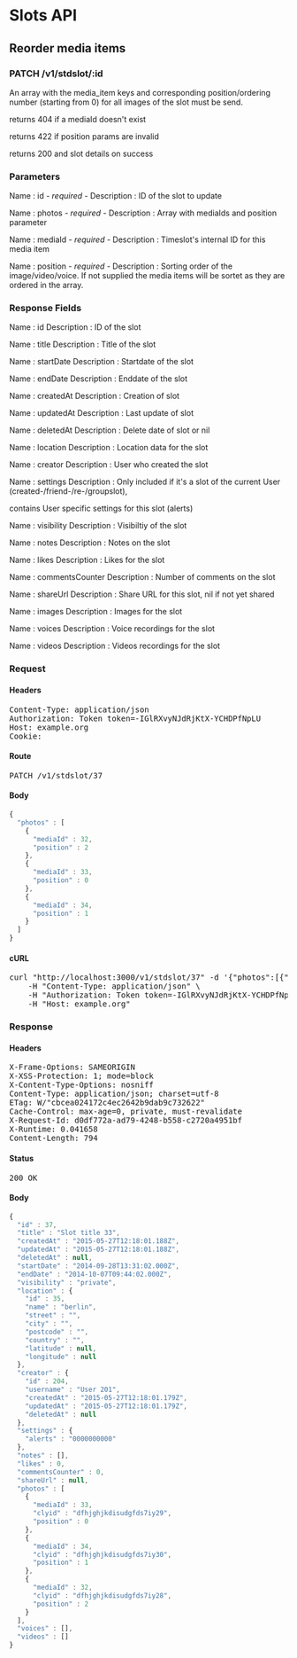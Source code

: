 # Slots API

## Reorder media items

### PATCH /v1/stdslot/:id

An array with the media_item keys and corresponding position/ordering number (starting from 0) for all images of the slot must be send.

returns 404 if a mediaId doesn&#39;t exist

returns 422 if position params are invalid

returns 200 and slot details on success

### Parameters

Name : id *- required -*
Description : ID of the slot to update

Name : photos *- required -*
Description : Array with mediaIds and position parameter

Name : mediaId *- required -*
Description : Timeslot&#39;s internal ID for this media item

Name : position *- required -*
Description : Sorting order of the image/video/voice. If not supplied the media items will be sortet as they are ordered in the array.


### Response Fields

Name : id
Description : ID of the slot

Name : title
Description : Title of the slot

Name : startDate
Description : Startdate of the slot

Name : endDate
Description : Enddate of the slot

Name : createdAt
Description : Creation of slot

Name : updatedAt
Description : Last update of slot

Name : deletedAt
Description : Delete date of slot or nil

Name : location
Description : Location data for the slot

Name : creator
Description : User who created the slot

Name : settings
Description : Only included if it&#39;s a slot of the current User (created-/friend-/re-/groupslot),

contains User specific settings for this slot (alerts)

Name : visibility
Description : Visibiltiy of the slot

Name : notes
Description : Notes on the slot

Name : likes
Description : Likes for the slot

Name : commentsCounter
Description : Number of comments on the slot

Name : shareUrl
Description : Share URL for this slot, nil if not yet shared

Name : images
Description : Images for the slot

Name : voices
Description : Voice recordings for the slot

Name : videos
Description : Videos recordings for the slot

### Request

#### Headers

<pre>Content-Type: application/json
Authorization: Token token=-IGlRXvyNJdRjKtX-YCHDPfNpLU
Host: example.org
Cookie: </pre>

#### Route

<pre>PATCH /v1/stdslot/37</pre>

#### Body
```javascript
{
  "photos" : [
    {
      "mediaId" : 32,
      "position" : 2
    },
    {
      "mediaId" : 33,
      "position" : 0
    },
    {
      "mediaId" : 34,
      "position" : 1
    }
  ]
}
```


#### cURL

<pre class="request">curl &quot;http://localhost:3000/v1/stdslot/37&quot; -d &#39;{&quot;photos&quot;:[{&quot;mediaId&quot;:32,&quot;position&quot;:2},{&quot;mediaId&quot;:33,&quot;position&quot;:0},{&quot;mediaId&quot;:34,&quot;position&quot;:1}]}&#39; -X PATCH \
	-H &quot;Content-Type: application/json&quot; \
	-H &quot;Authorization: Token token=-IGlRXvyNJdRjKtX-YCHDPfNpLU&quot; \
	-H &quot;Host: example.org&quot;</pre>

### Response

#### Headers

<pre>X-Frame-Options: SAMEORIGIN
X-XSS-Protection: 1; mode=block
X-Content-Type-Options: nosniff
Content-Type: application/json; charset=utf-8
ETag: W/&quot;cbcea024172c4ec2642b9dab9c732622&quot;
Cache-Control: max-age=0, private, must-revalidate
X-Request-Id: d0df772a-ad79-4248-b558-c2720a4951bf
X-Runtime: 0.041658
Content-Length: 794</pre>

#### Status

<pre>200 OK</pre>

#### Body

```javascript
{
  "id" : 37,
  "title" : "Slot title 33",
  "createdAt" : "2015-05-27T12:18:01.188Z",
  "updatedAt" : "2015-05-27T12:18:01.188Z",
  "deletedAt" : null,
  "startDate" : "2014-09-28T13:31:02.000Z",
  "endDate" : "2014-10-07T09:44:02.000Z",
  "visibility" : "private",
  "location" : {
    "id" : 35,
    "name" : "berlin",
    "street" : "",
    "city" : "",
    "postcode" : "",
    "country" : "",
    "latitude" : null,
    "longitude" : null
  },
  "creator" : {
    "id" : 204,
    "username" : "User 201",
    "createdAt" : "2015-05-27T12:18:01.179Z",
    "updatedAt" : "2015-05-27T12:18:01.179Z",
    "deletedAt" : null
  },
  "settings" : {
    "alerts" : "0000000000"
  },
  "notes" : [],
  "likes" : 0,
  "commentsCounter" : 0,
  "shareUrl" : null,
  "photos" : [
    {
      "mediaId" : 33,
      "clyid" : "dfhjghjkdisudgfds7iy29",
      "position" : 0
    },
    {
      "mediaId" : 34,
      "clyid" : "dfhjghjkdisudgfds7iy30",
      "position" : 1
    },
    {
      "mediaId" : 32,
      "clyid" : "dfhjghjkdisudgfds7iy28",
      "position" : 2
    }
  ],
  "voices" : [],
  "videos" : []
}
```
